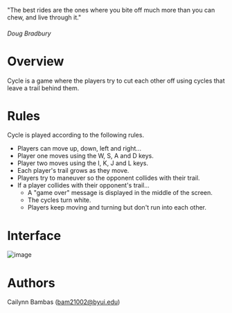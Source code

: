 "The best rides are the ones where you
bite off much more than you can chew,
and live through it."
 ###### Doug Bradbury

# Overview 
Cycle is a game where the players try to cut each other off using cycles that leave a trail behind them.
# Rules 
Cycle is played according to the following rules.

   - Players can move up, down, left and right...
   - Player one moves using the W, S, A and D keys.
   - Player two moves using the I, K, J and L keys.
   - Each player's trail grows as they move.
   - Players try to maneuver so the opponent collides with their trail.
   - If a player collides with their opponent's trail...
        - A "game over" message is displayed in the middle of the screen.
        - The cycles turn white.
        - Players keep moving and turning but don't run into each other.
 # Interface
 ![image](https://i.postimg.cc/CLFnBNy1/Screenshot-2022-11-18-173524.jpg)
# Authors
Cailynn Bambas (bam21002@byui.edu)
